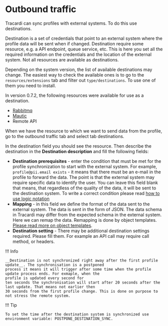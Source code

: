 # Outbound traffic

Tracardi can sync profiles with external systems. To do this use destinations.

Destination is a set of credentials that point to an external system where the profile data will be sent when if
changed. Destination require some resource, e.g. a API endpoint, queue service, etc. This is here you set all the
required information on the credentials and the location of the external system. Not all resources are available as
destinations.

Depending on the system version, the list of available destinations may change. The easiest way to check the available
ones is to go to the `resources/extensions` tab and filter out `type/destinations`. To use one of them you need to
install.

In version 0.7.2, the following resources were available for use as a destination.

* [Rabbitmq](../../resources/rabbitmq_resource.md)
* [Mautic](../../resources/mautic_resource.md)
* Remote API

When we have the resource to which we want to send data from the profile, go to the outbound traffic tab and select tab
destinations.

In the destination field you should see the resource. Then describe the destination in the __Destination description__
and fill the following fields:

* __Destination prerequisites__ - enter the condition that must be met for the profile synchronization to start with the
  external system. For example, `profile@pii.email exists` - it means that there must be an e-mail in the profile to
  forward the data. The point is that the external system may require specific data to identify the user. You can leave
  this field blank that means, that regardless of the quality of the data, it will be sent to the destination system. To
  write a correct condition please read [how to use logic notation](../../notations/logic_notation.md)
* __Mapping__ - in this field we define the format of the data sent to the external system. The data is sent in the form
  of JSON. The data schema in Tracardi may differ from the expected schema in the external system. Here we can remap the
  data. Remapping is done by object
  templates. [Please read more on object templates](../../notations/object_template.md).
* __Destination setting__ - There may be additional destination settings required. Please fill them. For example an API
  call may require call method, or headers.

!!! Info

    __Destination is not synchronized right away after the first profile update__. The synchronisation is a postponed 
    process it means it will trigger after some time when the profile update process ends. For exmaple, when the 
    profile is updated every second for
    ten seconds the synchronisation will start after 20 seconds after the last update. That means not earlier then
    30 seconds from the first profile change. This is done on purpose to not stress the remote system. 

!!! Tip

    To set the time after the destination system is synchronized use environment variable: POSTPONE_DESTINATION_SYNC. 
   

